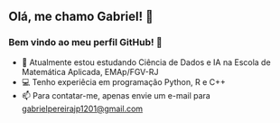 ## Olá, me chamo Gabriel! 👋
### Bem vindo ao meu perfil GitHub! 👀

- 🌱 Atualmente estou estudando Ciência de Dados e IA na Escola de Matemática Aplicada, EMAp/FGV-RJ
- 💻 Tenho experiêcia em programação Python, R e C++
- 📫 Para contatar-me, apenas envie um e-mail para gabrielpereirajp1201@gmail.com
